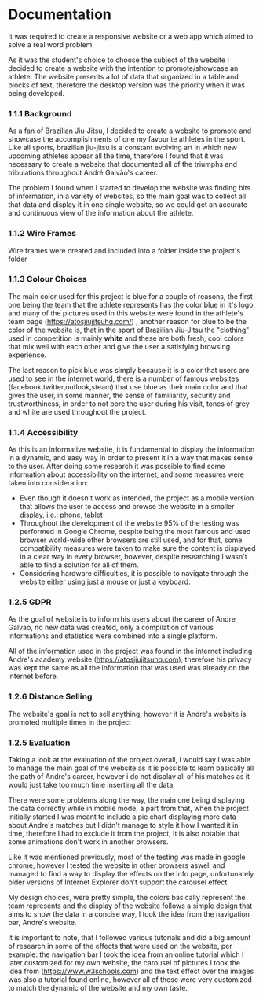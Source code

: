 # Documentation

It was required to create a responsive website or a web app which aimed to solve a real word problem.

As it was the student's choice to choose the subject of the website I decided to create a website with the
intention to promote/showcase an athlete. The website presents a lot of data that organized in a table and blocks of text, therefore the desktop version was the priority when it was being developed.


### 1.1.1 Background

As a fan of Brazilian Jiu-Jitsu, I decided to create a website to promote and showcase the accomplishments of one my favourite athletes in the sport.
Like all sports, brazilian jiu-jitsu is a constant evolving art in which new upcoming athletes appear all the time, therefore
I found that it was necessary to create a website that documented all of the triumphs and tribulations throughout André Galvão's career.

The problem I found when I started to develop the website was finding bits of information, in a variety of websites, so the main goal was to collect all that data and display it in one single website, so we could get an accurate and continuous view of the information about the athlete.

### 1.1.2 Wire Frames

Wire frames were created and included into a folder inside the project's folder

### 1.1.3 Colour Choices

The main color used for this project is blue for a couple of reasons, the first one being the team that the athlete represents has the color blue in it's logo, and many of the pictures used in this website were found in the athlete's team page (https://atosjiujitsuhq.com/) , another reason for blue to be the color of the website is, that in the sport of Brazilian Jiu-Jitsu the "clothing" used in competition is mainly **white** and these are both fresh, cool colors that mix well with each other and give the user a satisfying browsing experience.

The last reason to pick blue was simply because it is a color that users are used to see in the internet world, there is a number of famous websites (facebook,twitter,outlook,steam) that use blue as their main color and that gives the user, in some manner, the sense of familiarity, security and trustworthiness, in order to not bore the user during his visit, tones of grey and white are used throughout the project.

### 1.1.4 Accessibility

As this is an informative website, it is fundamental to display the information in a dynamic, and easy way in order to present it in a way that makes sense to the user.
After doing some research it was possible to find some information about accessibility on the internet, and some measures were taken into consideration:

- Even though it doesn't work as intended, the project as a mobile version that allows the user to access and browse the website in a smaller display, i.e.: phone, tablet
- Throughout the development of the website 95% of the testing was performed in Google Chrome, despite being the most famous and used browser world-wide other browsers are still used,
and for that, some compatibility measures were taken to make sure the content is displayed in a clear way in every browser, however, despite researching I wasn't able to find a solution for all of them.
- Considering hardware difficulties, it is possible to navigate through the website either using just a mouse or just a keyboard.

### 1.2.5 GDPR

As the goal of website is to inform his users about the career of Andre Galvao, no new data was created, only a compilation of various informations and statistics were combined into a single platform.

All of the information used in the project was found in the internet including Andre's academy website (https://atosjiujitsuhq.com), therefore his privacy was kept the same as all the information that was used was already on the internet before.

### 1.2.6 Distance Selling

The website's goal is not to sell anything, however it is Andre's website is promoted multiple times in the project

### 1.2.5 Evaluation

Taking a look at the evaluation of the project overall, I would say I was able to manage the main goal of the website as it is possible to learn basically all the path of Andre's career, however i do not display all of his matches as it would just take too much time inserting all the data.

There were some problems along the way, the main one being displaying the data correctly while in mobile mode, a part from that, when the project initially started I was meant to include a pie chart displaying more data about Andre's matches but I didn't manage to style it how I wanted it in time, therefore I had to exclude it from the project,  It is also notable that some animations don't work in another browsers.

Like it was mentioned previously, most of the testing was made in google chrome, however I tested the website in other browsers aswell and managed to find a way to display the effects on the Info page, unfortunately older versions of Internet Explorer don't support the carousel effect.

My design choices, were pretty simple, the colors basically represent the team represents and the display of the website follows a simple design that aims to show the data in a concise way, I took the idea from the navigation bar, Andre's website.

It is important to note, that I followed various tutorials and did a big amount of research in some of the effects that were used on the website, per example: the navigation bar I took the idea from an online tutorial which I later customized for my own website, the carousel of pictures I took the idea from (https://www.w3schools.com) and the text effect over the images was also a tutorial found online, however all of these were very customized to match the dynamic of the website and my own taste.